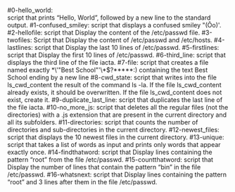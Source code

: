 #0-hello_world:  
	script that prints “Hello, World”, followed by a new line to the standard output.
#1-confused_smiley:
	script that displays a confused smiley "(Ôo)'.
#2-hellofile:
	script that Display the content of the /etc/passwd file.
#3-twofiles:
	Script that Display the content of /etc/passwd and /etc/hosts.
#4-lastlines:
	script that Display the last 10 lines of /etc/passwd.
#5-firstlines:
	script that Display the first 10 lines of /etc/passwd.
#6-third_line:
	script that displays the third line of the file iacta.
#7-file:
	script that creates a file named exactly \*\\'"Best School"\'\\*$\?\*\*\*\*\*:) containing the text Best School ending by a new line
#8-cwd_state:
	script that writes into the file ls_cwd_content the result of the command ls -la. If the file ls_cwd_content already exists, it should be overwritten. If the file ls_cwd_content does not exist, create it.
#9-duplicate_last_line:
	script that duplicates the last line of the file iacta.
#10-no_more_js:
	script that deletes all the regular files (not the directories) with a .js extension that are present in the current directory and all its subfolders.
#11-directories:
	script that counts the number of directories and sub-directories in the current directory.
#12-newest_files:
	script that displays the 10 newest files in the current directory.
#13-unique:
	script that takes a list of words as input and prints only words that appear exactly once.
#14-findthatword:
	script that Display lines containing the pattern “root” from the file /etc/passwd.
#15-countthatword:
	script that Display the number of lines that contain the pattern “bin” in the file /etc/passwd.
#16-whatsnext:
	script that Display lines containing the pattern “root” and 3 lines after them in the file /etc/passwd.
